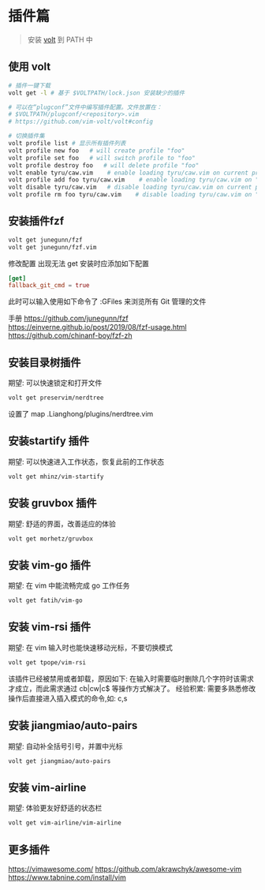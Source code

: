 # 插件篇

> 安装 [volt](https://github.com/vim-volt/volt) 到 PATH 中
## 使用 volt
```bash
# 插件一键下载
volt get -l # 基于 $VOLTPATH/lock.json 安装缺少的插件

# 可以在“plugconf”文件中编写插件配置。文件放置在：
# $VOLTPATH/plugconf/<repository>.vim
# https://github.com/vim-volt/volt#config

# 切换插件集
volt profile list # 显示所有插件列表
volt profile new foo   # will create profile "foo"
volt profile set foo   # will switch profile to "foo"
volt profile destroy foo   # will delete profile "foo"
volt enable tyru/caw.vim    # enable loading tyru/caw.vim on current profile
volt profile add foo tyru/caw.vim    # enable loading tyru/caw.vim on "foo" profile
volt disable tyru/caw.vim   # disable loading tyru/caw.vim on current profile
volt profile rm foo tyru/caw.vim    # disable loading tyru/caw.vim on "foo" profile
```

## 安装插件fzf
```bash
volt get junegunn/fzf
volt get junegunn/fzf.vim
```
修改配置
出现无法 get 安装时应添加如下配置
```toml
[get]
fallback_git_cmd = true
```

此时可以输入使用如下命令了
:GFiles 来浏览所有 Git 管理的文件

手册
https://github.com/junegunn/fzf
https://einverne.github.io/post/2019/08/fzf-usage.html
https://github.com/chinanf-boy/fzf-zh


## 安装目录树插件
期望: 可以快速锁定和打开文件
```bash
volt get preservim/nerdtree
```

设置了 map .Lianghong/plugins/nerdtree.vim

## 安装startify 插件
期望: 可以快速进入工作状态，恢复此前的工作状态
```bash
volt get mhinz/vim-startify
```


## 安装 gruvbox 插件
期望: 舒适的界面，改善适应的体验
```bash
volt get morhetz/gruvbox
```

## 安装 vim-go 插件
期望: 在 vim 中能流畅完成 go 工作任务
```bash
volt get fatih/vim-go
```

## 安装 vim-rsi 插件
期望: 在 vim 输入时也能快速移动光标，不要切换模式
```bash
volt get tpope/vim-rsi
```
该插件已经被禁用或者卸载，原因如下:
在输入时需要临时删除几个字符时该需求才成立，而此需求通过 cb|cw|c$ 等操作方式解决了。
经验积累: 需要多熟悉修改操作后直接进入插入模式的命令,如: c,s

## 安装 jiangmiao/auto-pairs
期望: 自动补全括号引号，并置中光标
```bash
volt get jiangmiao/auto-pairs
```

## 安装 vim-airline
期望: 体验更友好舒适的状态栏
```bash
volt get vim-airline/vim-airline
```

## 更多插件

https://vimawesome.com/
https://github.com/akrawchyk/awesome-vim
https://www.tabnine.com/install/vim
